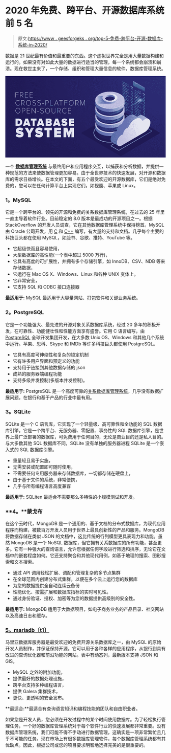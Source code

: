 # 2020 年免费、跨平台、开源数据库系统前 5 名

> 原文:[https://www . geesforgeks . org/top-5-免费-跨平台-开源-数据库-系统-in-2020/](https://www.geeksforgeeks.org/top-5-free-cross-platform-and-open-source-database-system-in-2020/)

数据是 21 世纪最有价值和最重要的东西。这个虚拟世界完全是用大量数据构建和运行的。如果没有对如此大量的数据进行适当的管理，每一个系统都会崩溃和崩溃。现在救世主来了，一个存储、组织和管理大量信息的软件，数据库管理系统。

![Top-5-Free-Cross-Platform-and-Open-Source-Database-System-in-2020](img/a710a812a1dcc1266f0c0d37af790167.png)

一个 [**数据库管理系统**](https://www.geeksforgeeks.org/introduction-of-dbms-database-management-system-set-1/) 与最终用户和应用程序交互，以捕获和分析数据，并提供一种规范的方法来使数据管理更加容易。由于全世界技术的快速发展，对开源和数据库的需求日益增长。在本文的下面，有五个最受欢迎的开源数据库，它们是绝对免费的，您可以在任何计算平台上实现它们，如视窗、苹果或 Linux。

### **1。MySQL**

它是一个跨平台的、领先的开源和免费的关系数据库管理系统，在过去的 25 年里一直主导着软件行业。目前稳定的 8.0 版本是最成功的开源项目之一。根据 StackOverflow 的开发人员调查，它在其他数据库管理系统中保持榜首。MySQL 由 Oracle 公司开发，用 [C](https://www.geeksforgeeks.org/c-programming-language/) 和 [C++](https://www.geeksforgeeks.org/c-plus-plus/) 编写，有大量的支持和文档。几乎每个主要的科技巨头都在使用 MySQL，如脸书、谷歌、推特、YouTube 等。

*   它超级快而且容易使用，
*   大型数据库的高性能(一个表中超过 5000 万行)，
*   它具有高度的可扩展性，并拥有多个存储引擎，如 InnoDB、CSV、NDB 等来存储数据，
*   它运行在 Mac OS X、Windows、Linux 和各种 UNIX 变体上。
*   它非常安全，
*   它支持 SQL 和 ODBC 接口连接器

**最适用于:** MySQL 最适用于大容量网站、打包软件和关键业务系统。

### **2。PostgreSQL**

它是一个功能强大、最先进的开源对象关系数据库系统，经过 20 多年的积极开发，在可靠性、功能健壮性和性能方面享有盛誉。它用 C 语言编写，由 [PostgreSQL](https://www.geeksforgeeks.org/what-is-postgresql-introduction/) 全球开发集团开发，在大多数 Unix OS、Windows 和其他几个系统中运行。苹果、思科、Skype 和 IMDb 等许多科技巨头都使用 PostgreSQL。

*   它具有高度可伸缩性和复杂的锁定机制
*   它有许多用户界面和预定义的功能
*   支持用于链接到其他数据存储的 json
*   成熟的服务器端编程功能
*   支持多级并发控制(多版本并发控制)。

**最适用于:** PostgreSQL 是一个高度可靠的[关系数据库管理系统](https://www.geeksforgeeks.org/rdbms-full-form/)，几乎没有数据扩展问题，在银行和基于产品的行业中最有用。

### **3。SQLite**

SQLite 是一个 C 语言库，它实现了一个轻量级、高可靠性和全功能的 SQL 数据库引擎。它是一个跨平台、无服务器、零配置、事务性的 SQL 数据库引擎，是世界上最广泛部署的数据库，可免费用于任何目的，无论是商业目的还是私人目的。与大多数其他 SQL 数据库不同，SQLite 没有单独的服务器进程 SQLite 是一个嵌入式的 SQL 数据库引擎。

*   重量轻且易于实施，
*   无需安装或配置即可随时使用，
*   不需要任何专用服务器来存储数据库，一切都存储在硬盘上，
*   由于基于文件的系统，非常便携，
*   几乎与所有编程语言高度兼容

**最适用于:** SQLiten 最适合不需要那么多特性的小规模测试和开发。

### **4。**蒙戈布

在这个云时代，MongoDB 是一个通用的、基于文档的分布式数据库，为现代应用程序而构建，被数百万开发人员用于世界上最具创新性的产品和服务。MongoDB 将数据存储在类似 JSON 的文档中，这比传统的行列模型更具表现力和功能。虽然 MongoDB 是一个 NoSQL 数据库，但它拥有关系数据库的所有功能，甚至更多。它有一种强大的查询语言，允许您根据任何字段进行筛选和排序，无论它在文档中的嵌套程度如何。它还支持聚合和其他现代用例，如基于地理的搜索、图形搜索和文本搜索。

*   通过 API 调用轻松扩展、调配和管理复杂的多节点集群
*   在全球范围内创建分布式集群，以便在多个云上运行您的数据库
*   为您的数据提供全自动连续云备份
*   性能优化、按需扩展和数据库指标的实时可见性。
*   通过身份验证、授权、加密等为您的数据提供高级别的安全性。

**最适用于:** MongoDB 适用于大数据项目，如电子商务业务的产品目录、社交网站以及高速日志和缓存。

### [5。mariadb〔t1〕](https://mariadb.org/)

马里亚数据库服务器是最受欢迎的免费开源关系数据库之一，由 MySQL 的原始开发人员制作，并保证保持开源。它可以用于各种各样的应用程序，从银行到具有改进的查询优化器和前沿功能的网站。表中有动态列，最新版本支持 JSON 和 GIS。

*   MySQL 之外的附加功能，
*   提供最好的数据处理设施，
*   跨平台支持多种编程语言，
*   提供 Galera 集群技术，
*   更快、更透明的安全发布。

**最适合:**最适合有查询语言知识和编程技能的团队和自由职业者。

如果您是开发人员，您必须在开发过程中的某个时间使用数据库。为了轻松执行管理任务，一个好的数据库管理系统对于每个软件行业的快速发展都非常重要。没有数据库管理系统，我们可能不得不手动进行数据管理，这确实是一项非常繁忙且几乎不可能的任务。现在市场上有很多数据库管理软件，每个数据库管理系统都有其优缺点。因此，根据公司或您的项目要求明智地选择完美的是很重要的。